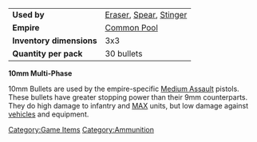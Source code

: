 |                          |                                                                                          |
| ------------------------ | ---------------------------------------------------------------------------------------- |
| **Used by**              | [Eraser](/Eraser "wikilink"), [Spear](/Spear "wikilink"), [Stinger](/Stinger "wikilink") |
| **Empire**               | [Common Pool](/Common_Pool "wikilink")                                                   |
| **Inventory dimensions** | 3x3                                                                                      |
| **Quantity per pack**    | 30 bullets                                                                               |

**10mm Multi-Phase**

10mm Bullets are used by the empire-specific [Medium
Assault](/Medium_Assault "wikilink") pistols. These bullets have greater
stopping power than their 9mm counterparts. They do high damage to
infantry and [MAX](/MAX "wikilink") units, but low damage against
[vehicles](/vehicle "wikilink") and equipment.

[Category:Game Items](/Category:Game_Items "wikilink")
[Category:Ammunition](/Category:Ammunition "wikilink")
